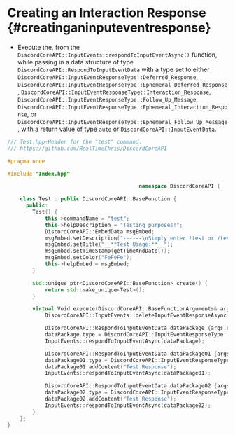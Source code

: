 Creating an Interaction Response {#creatinganinputeventresponse}
============ 
- Execute the, from the `DiscordCoreAPI::InputEvents::respondToInputEventAsync()` function, while passing in a data structure of type `DiscordCoreAPI::RespondToInputEventData` with a type set to either `DiscordCoreAPI::InputEventResponseType::Deferred_Response`, `DiscordCoreAPI::InputEventResponseType::Ephemeral_Deferred_Response`, `DiscordCoreAPI::InputEventResponseType::Interaction_Response`, `DiscordCoreAPI::InputEventResponseType::Follow_Up_Message`, `DiscordCoreAPI::InputEventResponseType::Ephemeral_Interaction_Response`, or `DiscordCoreAPI::InputEventResponseType::Ephemeral_Follow_Up_Message`, with a return value of type `auto` or `DiscordCoreAPI::InputEventData`.

```cpp
/// Test.hpp-Header for the "test" command.
/// https://github.com/RealTimeChris/DiscordCoreAPI

#pragma once

#include "Index.hpp"

										  namespace DiscordCoreAPI {

	class Test : public DiscordCoreAPI::BaseFunction {
	  public:
		Test() {
			this->commandName = "test";
			this->helpDescription = "Testing purposes!";
			DiscordCoreAPI::EmbedData msgEmbed;
			msgEmbed.setDescription("------\nSimply enter !test or /test!\n------");
			msgEmbed.setTitle("__**Test Usage:**__");
			msgEmbed.setTimeStamp(getTimeAndDate());
			msgEmbed.setColor("FeFeFe");
			this->helpEmbed = msgEmbed;
		}

		std::unique_ptr<DiscordCoreAPI::BaseFunction> create() {
			return std::make_unique<Test>();
		}

		virtual Void execute(DiscordCoreAPI::BaseFunctionArguments& args) {
			DiscordCoreAPI::InputEvents::deleteInputEventResponseAsync(args.eventData).get();

			DiscordCoreAPI::RespondToInputEventData dataPackage {args.eventData};
			dataPackage.type = DiscordCoreAPI::InputEventResponseType::Deferred_Response;
			InputEvents::respondToInputEventAsync(dataPackage);

			DiscordCoreAPI::RespondToInputEventData dataPackage01 {args.eventData};
			dataPackage01.type = DiscordCoreAPI::InputEventResponseType::Interaction_Response;
			dataPackage01.addContent("Test Response");
			InputEvents::respondToInputEventAsync(dataPackage01);

			DiscordCoreAPI::RespondToInputEventData dataPackage02 {args.eventData};
			dataPackage02.type = DiscordCoreAPI::InputEventResponseType::Ephemeral_Interaction_Response;
			dataPackage02.addContent("Test Response");
			InputEvents::respondToInputEventAsync(dataPackage02);
		}
	};
}
```
